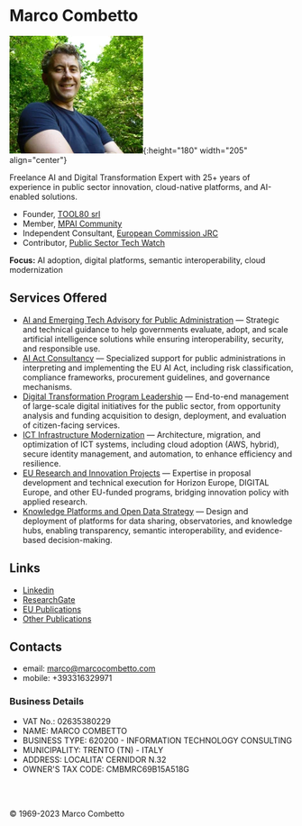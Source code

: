 # Marco Combetto  

![marcomb](images/marcomb.png){:height="180" width="205" align="center"}  

Freelance AI and Digital Transformation Expert with 25+ years of experience in public sector innovation, cloud-native platforms, and AI-enabled solutions.  
- Founder, [TOOL80 srl](https://www.tool80.it)
- Member, [MPAI Community](https://mpai.community)  
- Independent Consultant, [European Commission JRC](https://op.europa.eu/en/web/who-is-who/organization/-/organization/JRC/COM_CRF_18002)
- Contributor, [Public Sector Tech Watch](https://interoperable-europe.ec.europa.eu/collection/public-sector-tech-watch)  

**Focus:** AI adoption, digital platforms, semantic interoperability, cloud modernization  

## Services Offered

* [AI and Emerging Tech Advisory for Public Administration](aieme.html) — Strategic and technical guidance to help governments evaluate, adopt, and scale artificial intelligence solutions while ensuring interoperability, security, and responsible use.  
* [AI Act Consultancy](aiaservices.html) — Specialized support for public administrations in interpreting and implementing the EU AI Act, including risk classification, compliance frameworks, procurement guidelines, and governance mechanisms.  
* [Digital Transformation Program Leadership](dtplead.html) — End-to-end management of large-scale digital initiatives for the public sector, from opportunity analysis and funding acquisition to design, deployment, and evaluation of citizen-facing services.  
* [ICT Infrastructure Modernization](itinframod.html) — Architecture, migration, and optimization of ICT systems, including cloud adoption (AWS, hybrid), secure identity management, and automation, to enhance efficiency and resilience.  
* [EU Research and Innovation Projects](eurandiprjs.html) — Expertise in proposal development and technical execution for Horizon Europe, DIGITAL Europe, and other EU-funded programs, bridging innovation policy with applied research.  
* [Knowledge Platforms and Open Data Strategy](kmandod.html) — Design and deployment of platforms for data sharing, observatories, and knowledge hubs, enabling transparency, semantic interoperability, and evidence-based decision-making.  


## Links
- [Linkedin](https://www.linkedin.com/in/marcomb/)
- [ResearchGate](https://www.researchgate.net/profile/Marco-Combetto)
- [EU Publications](https://publications.jrc.ec.europa.eu/repository/search/?filter=CONTRIBUTOR:COMBETTO%20Marco)
- [Other Publications](https://scholar.google.com/citations?user=VA6U5LgAAAAJ&hl=en)

## Contacts
- email: [marco@marcocombetto.com](mailto:marco@marcocombetto.com?subject=Request)
- mobile: +393316329971

### Business Details
- VAT No.: 02635380229
- NAME: MARCO COMBETTO
- BUSINESS TYPE: 620200 - INFORMATION TECHNOLOGY CONSULTING
- MUNICIPALITY: TRENTO (TN) - ITALY
- ADDRESS: LOCALITA' CERNIDOR N.32
- OWNER'S TAX CODE: CMBMRC69B15A518G 

<br/><br/>


<footer>

&copy; 1969-2023 Marco Combetto 

</footer>

